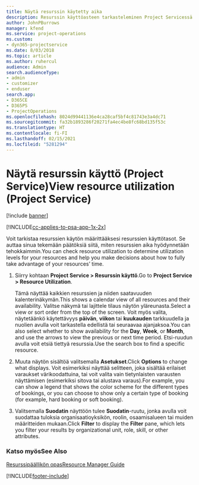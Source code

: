 ```yaml
---
title: Näytä resurssin käytetty aika
description: Resurssin käyttöasteen tarkasteleminen Project Servicessä
author: JohnPBurrows
manager: kfend
ms.service: project-operations
ms.custom:
- dyn365-projectservice
ms.date: 8/03/2018
ms.topic: article
ms.author: ruhercul
audience: Admin
search.audienceType:
- admin
- customizer
- enduser
search.app:
- D365CE
- D365PS
- ProjectOperations
ms.openlocfilehash: 8024d99441136e4ca28caf5bf4c81743e3a4dc71
ms.sourcegitcommit: fa32b1893286f20271fa4ec4be8fc68bd135f53c
ms.translationtype: HT
ms.contentlocale: fi-FI
ms.lasthandoff: 02/15/2021
ms.locfileid: "5281294"
---
```

# <a name="view-resource-utilization-project-service"></a><span data-ttu-id="214a1-103">Näytä resurssin käyttö (Project Service)</span><span class="sxs-lookup"><span data-stu-id="214a1-103">View resource utilization (Project Service)</span></span>

[!include [banner](../includes/psa-now-project-operations.md)]

[!INCLUDE[cc-applies-to-psa-app-1x-2x](../includes/cc-applies-to-psa-app-1x-2x.md)]

<span data-ttu-id="214a1-104">Voit tarkistaa resurssien käytön määrittääksesi resurssien käyttötasot. Se auttaa sinua tekemään päätöksiä siitä, miten resurssien aika hyödynnetään tehokkaimmin.</span><span class="sxs-lookup"><span data-stu-id="214a1-104">You can check resource utilization to determine utilization levels for your resources and help you make decisions about how to fully take advantage of your resources’ time.</span></span>  
  
1. <span data-ttu-id="214a1-105">Siirry kohtaan **Project Service > Resurssin käyttö**.</span><span class="sxs-lookup"><span data-stu-id="214a1-105">Go to **Project Service > Resource Utilization**.</span></span> 

     <span data-ttu-id="214a1-106">Tämä näyttää kaikkien resurssien ja niiden saatavuuden kalenterinäkymän.</span><span class="sxs-lookup"><span data-stu-id="214a1-106">This shows a calendar view of all resources and their availability.</span></span> <span data-ttu-id="214a1-107">Valitse näkymä tai lajittele tilaus näytön yläreunasta.</span><span class="sxs-lookup"><span data-stu-id="214a1-107">Select a view or sort order from the top of the screen.</span></span> <span data-ttu-id="214a1-108">Voit myös valita, näytetäänkö käytettävyys **päivän**, **viikon** tai **kuukauden** tarkkuudella ja nuolien avulla voit tarkastella edellistä tai seuraavaa ajanjaksoa.</span><span class="sxs-lookup"><span data-stu-id="214a1-108">You can also select whether to show availability for the **Day**, **Week**, or **Month**, and use the arrows to view the previous or next time period.</span></span> <span data-ttu-id="214a1-109">Etsi-ruudun avulla voit etsiä tiettyä resurssia.</span><span class="sxs-lookup"><span data-stu-id="214a1-109">Use the search box to find a specific resource.</span></span>      
  
2. <span data-ttu-id="214a1-110">Muuta näytön sisältöä valitsemalla **Asetukset**.</span><span class="sxs-lookup"><span data-stu-id="214a1-110">Click **Options** to change what displays.</span></span> <span data-ttu-id="214a1-111">Voit esimerkiksi näyttää selitteen, joka sisältää erilaiset varaukset värikoodattuina, tai voit valita vain tietynlaisten varausten näyttämisen (esimerkiksi sitova tai alustava varaus).</span><span class="sxs-lookup"><span data-stu-id="214a1-111">For example, you can show a legend that shows the color scheme for the different types of bookings, or you can choose to show only a certain type of booking (for example, hard booking or soft booking).</span></span>  

3. <span data-ttu-id="214a1-112">Valitsemalla **Suodatin** näyttöön tulee **Suodatin**-ruutu, jonka avulla voit suodattaa tuloksia organisaatioyksikön, roolin, osaamisalueen tai muiden määritteiden mukaan.</span><span class="sxs-lookup"><span data-stu-id="214a1-112">Click **Filter** to display the **Filter** pane, which lets you filter your results by organizational unit, role, skill, or other attributes.</span></span>  
  
### <a name="see-also"></a><span data-ttu-id="214a1-113">Katso myös</span><span class="sxs-lookup"><span data-stu-id="214a1-113">See Also</span></span>  
 [<span data-ttu-id="214a1-114">Resurssipäällikön opas</span><span class="sxs-lookup"><span data-stu-id="214a1-114">Resource Manager Guide</span></span>](../psa/resource-manager-guide.md)


[!INCLUDE[footer-include](../includes/footer-banner.md)]